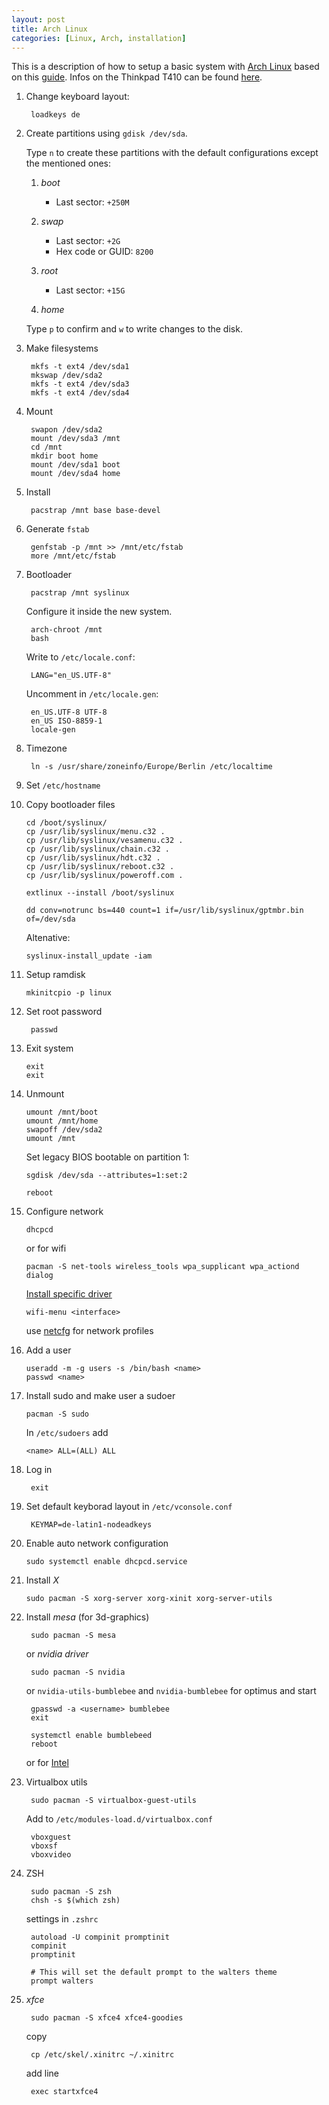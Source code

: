 ```yaml
---
layout: post
title: Arch Linux
categories: [Linux, Arch, installation]
---
```


This is a description of how to setup a basic system with [Arch Linux](https://www.archlinux.org/) based on this [guide][guide]. Infos on the Thinkpad T410 can be found [here][t410].

1. Change keyboard layout:

        loadkeys de

2. Create partitions using `gdisk /dev/sda`.

    Type `n` to create these partitions with the default configurations except the mentioned ones:

    1. _boot_

        - Last sector: `+250M`

    2. _swap_

        - Last sector: `+2G`
        - Hex code or GUID: `8200`

    3. _root_

        - Last sector: `+15G`

    4. _home_

    Type `p` to confirm and `w` to write changes to the disk.

3. Make filesystems

        mkfs -t ext4 /dev/sda1
        mkswap /dev/sda2
        mkfs -t ext4 /dev/sda3
        mkfs -t ext4 /dev/sda4

4. Mount

        swapon /dev/sda2
        mount /dev/sda3 /mnt
        cd /mnt
        mkdir boot home
        mount /dev/sda1 boot
        mount /dev/sda4 home

5. Install

        pacstrap /mnt base base-devel

6. Generate `fstab`

        genfstab -p /mnt >> /mnt/etc/fstab
        more /mnt/etc/fstab

7. Bootloader

        pacstrap /mnt syslinux

    Configure it inside the new system.

        arch-chroot /mnt
        bash

    Write to `/etc/locale.conf`:

        LANG="en_US.UTF-8"

    Uncomment in `/etc/locale.gen`:

        en_US.UTF-8 UTF-8
        en_US ISO-8859-1
        locale-gen

8. Timezone

        ln -s /usr/share/zoneinfo/Europe/Berlin /etc/localtime

9. Set `/etc/hostname`

10. Copy bootloader files

        cd /boot/syslinux/
        cp /usr/lib/syslinux/menu.c32 .
        cp /usr/lib/syslinux/vesamenu.c32 .
        cp /usr/lib/syslinux/chain.c32 .
        cp /usr/lib/syslinux/hdt.c32 .
        cp /usr/lib/syslinux/reboot.c32 .
        cp /usr/lib/syslinux/poweroff.com .

        extlinux --install /boot/syslinux

        dd conv=notrunc bs=440 count=1 if=/usr/lib/syslinux/gptmbr.bin of=/dev/sda

    Altenative:

        syslinux-install_update -iam

11. Setup ramdisk

        mkinitcpio -p linux

0. Set root password

        passwd

12. Exit system

        exit
        exit

13. Unmount

        umount /mnt/boot
        umount /mnt/home
        swapoff /dev/sda2
        umount /mnt

    Set legacy BIOS bootable on partition 1:

        sgdisk /dev/sda --attributes=1:set:2

        reboot

14. Configure network

        dhcpcd

    or for wifi

        pacman -S net-tools wireless_tools wpa_supplicant wpa_actiond dialog

    [Install specific driver](https://wiki.archlinux.org/index.php/Wireless_Setup#Drivers_and_firmware)

        wifi-menu <interface>

    use [netcfg](https://wiki.archlinux.org/index.php/Netcfg) for network profiles

15. Add a user

        useradd -m -g users -s /bin/bash <name>
        passwd <name>

16. Install sudo and make user a sudoer

        pacman -S sudo

    In `/etc/sudoers` add

        <name> ALL=(ALL) ALL

0. Log in

        exit

0. Set default keyborad layout in `/etc/vconsole.conf`

        KEYMAP=de-latin1-nodeadkeys

17. Enable auto network configuration

        sudo systemctl enable dhcpcd.service

18. Install _X_

        sudo pacman -S xorg-server xorg-xinit xorg-server-utils

0. Install _mesa_ (for 3d-graphics)

        sudo pacman -S mesa

    or _nvidia driver_

        sudo pacman -S nvidia

    or `nvidia-utils-bumblebee` and `nvidia-bumblebee` for optimus and start

        gpasswd -a <username> bumblebee
        exit

        systemctl enable bumblebeed
        reboot

    or for [Intel](https://wiki.archlinux.de/title/Intel)


0. Virtualbox utils

        sudo pacman -S virtualbox-guest-utils

    Add to `/etc/modules-load.d/virtualbox.conf`

        vboxguest
        vboxsf
        vboxvideo

0. ZSH

        sudo pacman -S zsh
        chsh -s $(which zsh)

    settings in `.zshrc`

        autoload -U compinit promptinit
        compinit
        promptinit

        # This will set the default prompt to the walters theme
        prompt walters

0. _xfce_

        sudo pacman -S xfce4 xfce4-goodies

    copy

        cp /etc/skel/.xinitrc ~/.xinitrc

    add line

        exec startxfce4

[guide]: http://wideaperture.net/blog/?p=3851 "A Guide to Installing Arch in VirtualBox"
[t410]: https://wiki.archlinux.org/index.php/Lenovo_ThinkPad_T410
